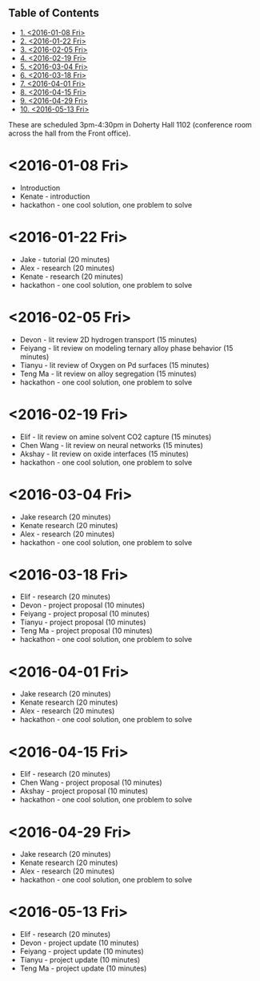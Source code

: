 <div id="table-of-contents">
<h2>Table of Contents</h2>
<div id="text-table-of-contents">
<ul>
<li><a href="#sec-1">1. <span class="timestamp-wrapper"><span class="timestamp">&lt;2016-01-08 Fri&gt;</span></span></a></li>
<li><a href="#sec-2">2. <span class="timestamp-wrapper"><span class="timestamp">&lt;2016-01-22 Fri&gt;</span></span></a></li>
<li><a href="#sec-3">3. <span class="timestamp-wrapper"><span class="timestamp">&lt;2016-02-05 Fri&gt;</span></span></a></li>
<li><a href="#sec-4">4. <span class="timestamp-wrapper"><span class="timestamp">&lt;2016-02-19 Fri&gt;</span></span></a></li>
<li><a href="#sec-5">5. <span class="timestamp-wrapper"><span class="timestamp">&lt;2016-03-04 Fri&gt;</span></span></a></li>
<li><a href="#sec-6">6. <span class="timestamp-wrapper"><span class="timestamp">&lt;2016-03-18 Fri&gt;</span></span></a></li>
<li><a href="#sec-7">7. <span class="timestamp-wrapper"><span class="timestamp">&lt;2016-04-01 Fri&gt;</span></span></a></li>
<li><a href="#sec-8">8. <span class="timestamp-wrapper"><span class="timestamp">&lt;2016-04-15 Fri&gt;</span></span></a></li>
<li><a href="#sec-9">9. <span class="timestamp-wrapper"><span class="timestamp">&lt;2016-04-29 Fri&gt;</span></span></a></li>
<li><a href="#sec-10">10. <span class="timestamp-wrapper"><span class="timestamp">&lt;2016-05-13 Fri&gt;</span></span></a></li>
</ul>
</div>
</div>

These are scheduled 3pm-4:30pm in Doherty Hall 1102 (conference room across the hall from the Front office).

# <span class="timestamp-wrapper"><span class="timestamp">&lt;2016-01-08 Fri&gt;</span></span><a id="sec-1" name="sec-1"></a>

-   Introduction
-   Kenate - introduction
-   hackathon - one cool solution, one problem to solve

# <span class="timestamp-wrapper"><span class="timestamp">&lt;2016-01-22 Fri&gt;</span></span><a id="sec-2" name="sec-2"></a>

-   Jake - tutorial (20 minutes)
-   Alex - research (20 minutes)
-   Kenate - research (20 minutes)
-   hackathon - one cool solution, one problem to solve

# <span class="timestamp-wrapper"><span class="timestamp">&lt;2016-02-05 Fri&gt;</span></span><a id="sec-3" name="sec-3"></a>

-   Devon - lit review 2D hydrogen transport (15 minutes)
-   Feiyang - lit review on modeling ternary alloy phase behavior  (15 minutes)
-   Tianyu - lit review of Oxygen on Pd surfaces  (15 minutes)
-   Teng Ma - lit review on alloy segregation  (15 minutes)
-   hackathon - one cool solution, one problem to solve

# <span class="timestamp-wrapper"><span class="timestamp">&lt;2016-02-19 Fri&gt;</span></span><a id="sec-4" name="sec-4"></a>

-   Elif - lit review on amine solvent CO2 capture  (15 minutes)
-   Chen Wang - lit review on neural networks  (15 minutes)
-   Akshay - lit review on oxide interfaces  (15 minutes)
-   hackathon - one cool solution, one problem to solve

# <span class="timestamp-wrapper"><span class="timestamp">&lt;2016-03-04 Fri&gt;</span></span><a id="sec-5" name="sec-5"></a>

-   Jake research (20 minutes)
-   Kenate research (20 minutes)
-   Alex - research (20 minutes)
-   hackathon - one cool solution, one problem to solve

# <span class="timestamp-wrapper"><span class="timestamp">&lt;2016-03-18 Fri&gt;</span></span><a id="sec-6" name="sec-6"></a>

-   Elif - research (20 minutes)
-   Devon - project proposal (10 minutes)
-   Feiyang - project proposal (10 minutes)
-   Tianyu - project proposal (10 minutes)
-   Teng Ma - project proposal (10 minutes)
-   hackathon - one cool solution, one problem to solve

# <span class="timestamp-wrapper"><span class="timestamp">&lt;2016-04-01 Fri&gt;</span></span><a id="sec-7" name="sec-7"></a>

-   Jake research (20 minutes)
-   Kenate research (20 minutes)
-   Alex - research (20 minutes)
-   hackathon - one cool solution, one problem to solve

# <span class="timestamp-wrapper"><span class="timestamp">&lt;2016-04-15 Fri&gt;</span></span><a id="sec-8" name="sec-8"></a>

-   Elif - research (20 minutes)
-   Chen Wang - project proposal (10 minutes)
-   Akshay - project proposal (10 minutes)
-   hackathon - one cool solution, one problem to solve

# <span class="timestamp-wrapper"><span class="timestamp">&lt;2016-04-29 Fri&gt;</span></span><a id="sec-9" name="sec-9"></a>

-   Jake research (20 minutes)
-   Kenate research (20 minutes)
-   Alex - research (20 minutes)
-   hackathon - one cool solution, one problem to solve

# <span class="timestamp-wrapper"><span class="timestamp">&lt;2016-05-13 Fri&gt;</span></span><a id="sec-10" name="sec-10"></a>

-   Elif - research (20 minutes)
-   Devon - project update (10 minutes)
-   Feiyang - project update (10 minutes)
-   Tianyu - project update (10 minutes)
-   Teng Ma - project update (10 minutes)
